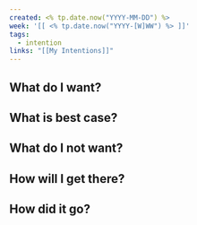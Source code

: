 ```yaml
---
created: <% tp.date.now("YYYY-MM-DD") %>
week: '[[ <% tp.date.now("YYYY-[W]WW") %> ]]'
tags:
  - intention
links: "[[My Intentions]]"
---
```

## What do I want?

## What is best case?

## What do I not want?

## How will I get there?

## How did it go?